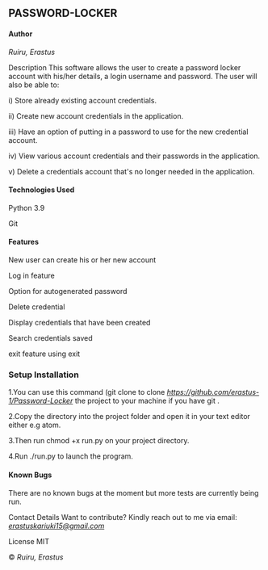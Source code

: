 ## PASSWORD-LOCKER

#### Author

*Ruiru, Erastus*

Description
This software allows the user to create a password locker account with his/her details, a login username and password. The user will also be able to: 

i) Store already existing account credentials.

ii) Create new account credentials in the application.

iii) Have an option of putting in a password to use for the new credential account.

iv) View various account credentials and their passwords in the application. 

v) Delete a credentials account that's no longer needed in the application.


#### Technologies Used

Python 3.9

Git

#### Features

New user can create his or her new account

Log in feature

Option for autogenerated password

Delete credential

Display credentials that have been created

Search credentials saved

exit feature using exit

### Setup Installation

1.You can use this command (git clone to clone *https://github.com/erastus-1/Password-Locker* the project to your machine if you have git .

2.Copy the directory into the project folder and open it in your text editor either e.g atom.

3.Then run chmod +x run.py on your project directory.

4.Run ./run.py to launch the program.

#### Known Bugs

There are no known bugs at the moment but more tests are currently being run.

Contact Details
Want to contribute? Kindly reach out to me via email: *erastuskariuki15@gmail.com*

License
MIT

© *Ruiru, Erastus*